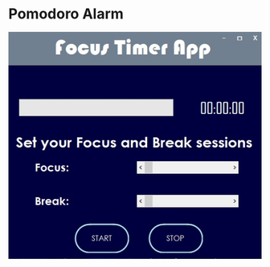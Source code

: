 # Pomodoro Alarm


<img src="PomodoroAlarm/App-Picture.jpg"
     alt="Markdown Monster icon"
     style="float: left; margin-right: 10px;" />


<!-- 
![Alt text](PomodoroAlarm/App-Picture.jpg?raw=true "Title") -->
